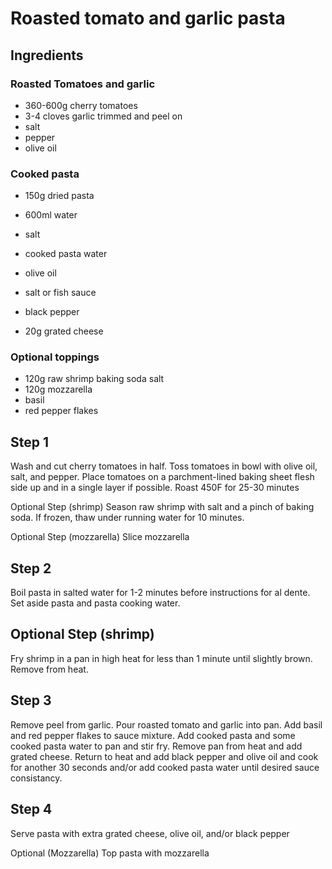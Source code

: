 # Roasted tomato and garlic pasta

## Ingredients

### Roasted Tomatoes and garlic
- 360-600g cherry tomatoes
- 3-4 cloves garlic trimmed and peel on
- salt
- pepper
- olive oil

### Cooked pasta
- 150g dried pasta
- 600ml water
- salt

- cooked pasta water
- olive oil
- salt or fish sauce
- black pepper
- 20g grated cheese

### Optional toppings
- 120g raw shrimp
    baking soda
    salt
- 120g mozzarella
- basil
- red pepper flakes

## Step 1
Wash and cut cherry tomatoes in half. Toss tomatoes in bowl with olive oil, salt, and pepper. Place tomatoes on a parchment-lined baking sheet flesh side up and in a single layer if possible. Roast 450F for 25-30 minutes

Optional Step (shrimp)
Season raw shrimp with salt and a pinch of baking soda. If frozen, thaw under running water for 10 minutes.

Optional Step (mozzarella)
Slice mozzarella

## Step 2
Boil pasta in salted water for 1-2 minutes before instructions for al dente. Set aside pasta and pasta cooking water.

## Optional Step (shrimp)
Fry shrimp in a pan in high heat for less than 1 minute until slightly brown. Remove from heat.

## Step 3
Remove peel from garlic. Pour roasted tomato and garlic into pan. Add basil and red pepper flakes to sauce mixture. Add cooked pasta and some cooked pasta water to pan and stir fry.  Remove pan from heat and add grated cheese. Return to heat and add black pepper and olive oil and cook for another 30 seconds and/or add cooked pasta water until desired sauce consistancy.

## Step 4
Serve pasta with extra grated cheese, olive oil, and/or black pepper

Optional (Mozzarella)
Top pasta with mozzarella

